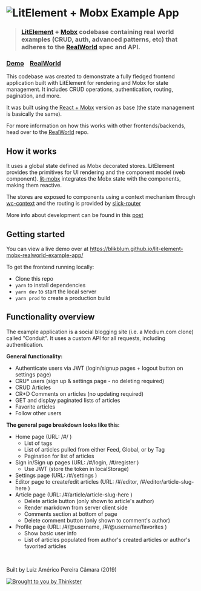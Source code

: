 # ![LitElement + Mobx Example App](project-logo.png)

> ### [LitElement](lit-element.polymer-project.org/) + [Mobx](https://mobx.js.org) codebase containing real world examples (CRUD, auth, advanced patterns, etc) that adheres to the [RealWorld](https://github.com/gothinkster/realworld-example-apps) spec and API.

### [Demo](https://blikblum.github.io/lit-element-mobx-realworld-example-app/)&nbsp;&nbsp;&nbsp;&nbsp;[RealWorld](https://github.com/gothinkster/realworld)

This codebase was created to demonstrate a fully fledged frontend application built with LitElement for rendering and Mobx for state management. It includes CRUD operations, authentication, routing, pagination, and more.

It was built using the [React + Mobx](https://github.com/gothinkster/react-mobx-realworld-example-app) version as base (the state management is basically the same).

For more information on how this works with other frontends/backends, head over to the [RealWorld](https://github.com/gothinkster/realworld) repo.

## How it works

It uses a global state defined as Mobx decorated stores. LitElement provides the primitives for UI rendering and the component model (web component). [lit-mobx](https://github.com/adobe/lit-mobx) integrates the Mobx state with the components, making them reactive.

The stores are exposed to components using a context mechanism through [wc-context](https://github.com/blikblum/wc-context) and the routing is provided by [slick-router](https://github.com/blikblum/slick-router)

More info about development can be found in this [post](https://dev.to/blikblum/from-react-to-web-components-using-mobx-5abm)

## Getting started

You can view a live demo over at https://blikblum.github.io/lit-element-mobx-realworld-example-app/

To get the frontend running locally:

- Clone this repo
- `yarn` to install dependencies
- `yarn dev` to start the local server
- `yarn prod` to create a production build

## Functionality overview

The example application is a social blogging site (i.e. a Medium.com clone) called "Conduit". It uses a custom API for all requests, including authentication.

**General functionality:**

- Authenticate users via JWT (login/signup pages + logout button on settings page)
- CRU\* users (sign up & settings page - no deleting required)
- CRUD Articles
- CR\*D Comments on articles (no updating required)
- GET and display paginated lists of articles
- Favorite articles
- Follow other users

**The general page breakdown looks like this:**

- Home page (URL: /#/ )
  - List of tags
  - List of articles pulled from either Feed, Global, or by Tag
  - Pagination for list of articles
- Sign in/Sign up pages (URL: /#/login, /#/register )
  - Use JWT (store the token in localStorage)
- Settings page (URL: /#/settings )
- Editor page to create/edit articles (URL: /#/editor, /#/editor/article-slug-here )
- Article page (URL: /#/article/article-slug-here )
  - Delete article button (only shown to article's author)
  - Render markdown from server client side
  - Comments section at bottom of page
  - Delete comment button (only shown to comment's author)
- Profile page (URL: /#/@username, /#/@username/favorites )
  - Show basic user info
  - List of articles populated from author's created articles or author's favorited articles

<br />

Built by Luiz Américo Pereira Câmara (2019)

[![Brought to you by Thinkster](https://raw.githubusercontent.com/gothinkster/realworld/master/media/end.png)](https://thinkster.io)
